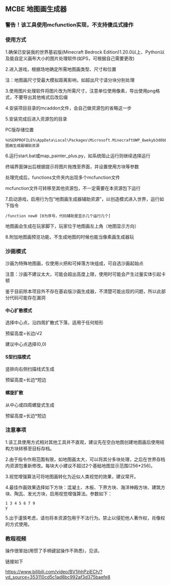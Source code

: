 ## MCBE 地图画生成器

### 警告！该工具使用mcfunction实现，不支持傻瓜式操作

### 使用方式

1.确保已安装我的世界基岩版(Minecraft Bedrock Edition)1.20.0以上、Python以及能自定义画布大小的图片处理软件(如PS，可根据自己需要更改)

2.进入游戏，根据场地确定所需地图画类型、尺寸和位置

注：地图画尺寸受最大模拟距离影响，如超出尺寸请分块分别处理

3.使用图片处理软件将图片改为所需尺寸，注意单位使用像素，导出使用png格式，不要导出其他格式后改后缀

4.安装项目目录的mcaddon文件，会自己做资源包的省略这一步

5.安装完成后进入资源包的目录

PC版存储位置
```
%USERPROFILE%\AppData\Local\Packages\Microsoft.MinecraftUWP_8wekyb3d8bbwe\LocalState\games\com.mojang\behavior_packs\地图画生成器辅助资源
```
6.运行start.bat或map_painter_plus.py，如系统阻止运行则继续选择运行

终端界面弹出后根据提示将图片拖拽至界面，并设置使用方块等参数

处理完成后，functions文件夹内出现多个mcfunction文件

mcfunction文件可转移至其他资源包，不一定需要在本资源包下运行

7.启动游戏，启用行为包“地图画生成器辅助资源”，以创造模式进入世界，运行如下指令
```
/function new0 [0为序号，代码辅助里显示几个运行几个]
```
地图画会生成在玩家脚下，玩家位于地图画左上角（地图显示方向）

8.附加地图画预览功能，不生成地图的时候也能当像素画生成器玩

### 沙画模式

沙画为特殊地图画，仅使用火把和可掉落方块组成，可自选沙画起始点

注意：沙画不建议太大，可能会超出高度上限，使用时可能会产生过量实体引起卡顿

鉴于目前除本项目外不存在基岩版沙画生成器，不清楚可能出现的问题，所以此部分代码可能存在漏洞

#### 中心扩散模式

选择中心点，沿四周扩散式下落，适用于任何矩形

预留高度=长边/√2

建议中心点选择(0,0)

#### S型扫描模式

竖排向右侧扫描线式生成

预留高度=长边*短边

#### 螺旋扩散

从中心或四周螺旋式生成

预留高度=长边*短边

### 注意事项

1.该工具使用方式相对其他工具并不直观，建议先在空白地图创建地图画后使用结构方块转移至目标存档。

2.由于指令作用范围有限，如地图画太大，可以将其分多块处理，之后在世界存档内资源包重新修改。每块大小建议不超过2个基础地图显示范围(256*256)。

3.视觉增强算法可将地图画转化为近似人类视觉的效果，建议常开。

4.最佳作画效果选择如下方块：混凝土、木板、下界方块、海洋神殿方块、建筑方块、陶瓦、发光方块，启用视觉增强算法。参数如下：

```
1 3 4 5 6 7 9
y
```

5.出于谨慎考虑，请勿将本资源包用于不法行为。禁止以侵犯他人著作权，肖像权的方式使用。

### 教程视频

操作很笨拙(用惯了手柄键鼠操作不熟悉)，见谅。

链接如下

https://www.bilibili.com/video/BV1ihhPziECh/?vd_source=353110cd5c1ad8bc992af3d375baefe8